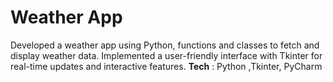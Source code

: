 # Weather App
Developed a weather app using Python, functions and classes to fetch and display weather data. Implemented a user-friendly interface with Tkinter for real-time updates and interactive features.
**Tech** : Python ,Tkinter, PyCharm
